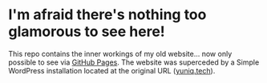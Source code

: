 # I'm afraid there's nothing too glamorous to see here!

This repo contains the inner workings of my old website... now only possible to see via [GitHub Pages](https://yuniq-neko.github.io).
The website was superceded by a Simple WordPress installation located at the original URL ([yuniq.tech](https://yuniq.tech)).
